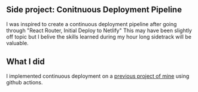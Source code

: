 ## Side project: Conitnuous Deployment Pipeline
I was inspired to create a continuous deployment pipeline after going through "React Router, Initial Deploy to Netlify"
This may have been slightly off topic but I belive the skills learned during my hour long sidetrack will be valuable.  

## What I did
I implemented continuous deployment on a [previous project of mine](https://github.com/BSchoolland/Vehicle-Building-Game) using github actions. 